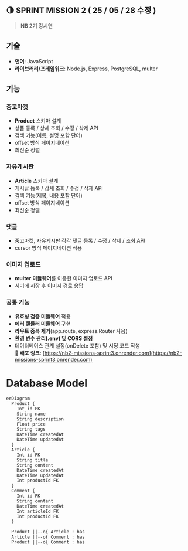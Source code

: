 ## 🌗 SPRINT MISSION 2 ( 25 / 05 / 28 수정 )
>**NB 2기 강시연**  

## 기술  
- **언어**: JavaScript  
- **라이브러리/프레임워크**: Node.js, Express, PostgreSQL, multer  

## 기능
### 중고마켓  
- **Product** 스키마 설계  
- 상품 등록 / 상세 조회 / 수정 / 삭제 API  
- 검색 기능(이름, 설명 포함 단어)  
- offset 방식 페이지네이션  
- 최신순 정렬  

### 자유게시판  
- **Article** 스키마 설계  
- 게시글 등록 / 상세 조회 / 수정 / 삭제 API  
- 검색 기능(제목, 내용 포함 단어)  
- offset 방식 페이지네이션  
- 최신순 정렬  

### 댓글  
- 중고마켓, 자유게시판 각각 댓글 등록 / 수정 / 삭제 / 조회 API  
- cursor 방식 페이지네이션 적용  

### 이미지 업로드  
- **multer 미들웨어**를 이용한 이미지 업로드 API  
- 서버에 저장 후 이미지 경로 응답  

### 공통 기능  
- **유효성 검증 미들웨어** 적용
- **에러 핸들러 미들웨어** 구현
- **라우트 중복 제거**(app.route, express.Router 사용)  
- **환경 변수 관리(.env) 및 CORS 설정** 
- 데이터베이스 관계 설정(onDelete 포함) 및 시딩 코드 작성  
🔗 **배포 링크**: [https://nb2-missions-sprint3.onrender.com](https://nb2-missions-sprint3.onrender.com)
# Database Model
```mermaid
erDiagram
  Product {
    Int id PK
    String name
    String description
    Float price
    String tags
    DateTime createdAt
    DateTime updatedAt
  }
  Article {
    Int id PK
    String title
    String content
    DateTime createdAt
    DateTime updatedAt
    Int productId FK
  }
  Comment {
    Int id PK
    String content
    DateTime createdAt
    Int articleId FK
    Int productId FK
  }

  Product ||--o{ Article : has
  Article ||--o{ Comment : has
  Product ||--o{ Comment : has
```